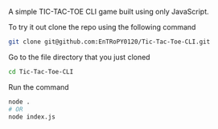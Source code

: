 A simple TIC-TAC-TOE CLI game built using only JavaScript.

To try it out clone the repo using the following command

```bash
git clone git@github.com:EnTRoPY0120/Tic-Tac-Toe-CLI.git
```

Go to the file directory that you just cloned

```bash
cd Tic-Tac-Toe-CLI
```

Run the command

```bash
node .
# OR
node index.js
```
